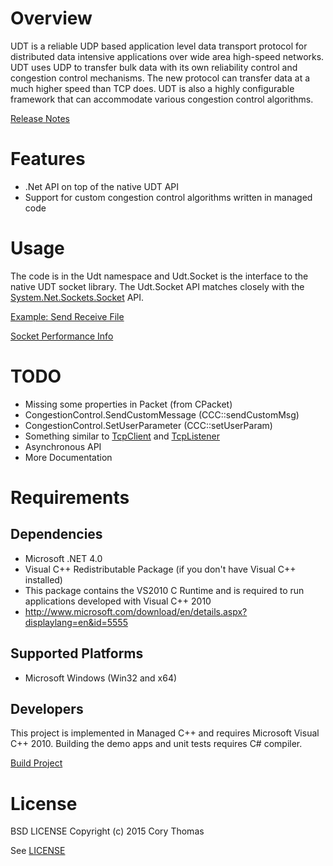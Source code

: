 # Overview

UDT is a reliable UDP based application level data transport protocol for
distributed data intensive applications over wide area high-speed networks.
UDT uses UDP to transfer bulk data with its own reliability control and
congestion control mechanisms. The new protocol can transfer data at a much
higher speed than TCP does. UDT is also a highly configurable framework that
can accommodate various congestion control algorithms.

[Release Notes](//github.com/dump247/udt-net/wiki/Release-Notes)

# Features

* .Net API on top of the native UDT API
* Support for custom congestion control algorithms written in managed code

# Usage

The code is in the Udt namespace and Udt.Socket is the interface to the native
UDT socket library. The Udt.Socket API matches closely with the
[System.Net.Sockets.Socket](http://msdn.microsoft.com/en-us/library/system.net.sockets.socket.aspx)
API.

[Example: Send Receive File](https://github.com/dump247/udt-net/wiki/Example:-Send-Receive-File)

[Socket Performance Info](https://github.com/dump247/udt-net/wiki/Socket-Performance-Info)

# TODO

* Missing some properties in Packet (from CPacket)
* CongestionControl.SendCustomMessage (CCC::sendCustomMsg)
* CongestionControl.SetUserParameter (CCC::setUserParam)
* Something similar to [TcpClient](http://msdn.microsoft.com/en-us/library/system.net.sockets.tcpclient.aspx) and [TcpListener](http://msdn.microsoft.com/en-us/library/system.net.sockets.tcplistener.aspx)
* Asynchronous API
* More Documentation

# Requirements

## Dependencies
* Microsoft .NET 4.0
* Visual C++ Redistributable Package (if you don't have Visual C++ installed)
 * This package contains the VS2010 C Runtime and is required to run applications developed with Visual C++ 2010
 * http://www.microsoft.com/download/en/details.aspx?displaylang=en&id=5555

## Supported Platforms
* Microsoft Windows (Win32 and x64)

## Developers

This project is implemented in Managed C++ and requires Microsoft Visual C++
2010. Building the demo apps and unit tests requires C# compiler.

[Build Project](//github.com/dump247/udt-net/wiki/Setup-Development-Environment)

# License

BSD LICENSE Copyright (c) 2015 Cory Thomas

See [LICENSE](LICENSE)
